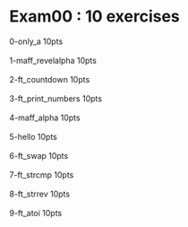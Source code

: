# Exam00 : 10 exercises
0-only_a		10pts <br/>
<br/>
1-maff_revelalpha	10pts <br />
<br/>
2-ft_countdown		10pts <br />
<br/>
3-ft_print_numbers	10pts <br />
<br/>
4-maff_alpha		10pts <br />
<br/>
5-hello			10pts <br />
<br/>
6-ft_swap		10pts <br />
<br/>
7-ft_strcmp		10pts <br />
<br/>
8-ft_strrev		10pts <br />
<br/>
9-ft_atoi		10pts <br />
